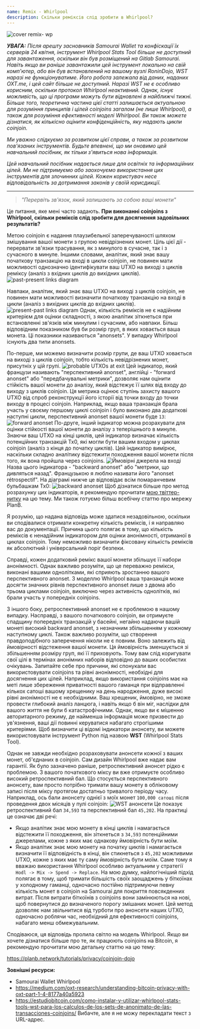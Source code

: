 ```yaml
---
name: Remix - Whirlpool
description: Скільки реміксів слід зробити в Whirlpool?
---
```

![cover remix- wp](assets/cover.webp)

***УВАГА:** Після арешту засновників Samourai Wallet та конфіскації їх серверів 24 квітня, інструмент Whirlpool Stats Tool більше не доступний для завантаження, оскільки він був розміщений на Gitlab Samourai. Навіть якщо ви раніше завантажили цей інструмент локально на свій комп'ютер, або він був встановлений на вашому вузлі RoninDojo, WST наразі не функціонуватиме. Його робота залежала від даних, наданих OXT.me, і цей сайт більше не доступний. Наразі WST не є особливо корисним, оскільки протокол Whirlpool неактивний. Однак, існує можливість, що ці програми можуть бути відновлені в найближчі тижні. Більше того, теоретична частина цієї статті залишається актуальною для розуміння принципів і цілей coinjoins загалом (не лише Whirlpool), а також для розуміння ефективності моделі Whirlpool. Ви також можете дізнатися, як кількісно оцінити конфіденційність, яку надають цикли coinjoin.*

_Ми уважно слідкуємо за розвитком цієї справи, а також за розвитком пов'язаних інструментів. Будьте впевнені, що ми оновимо цей навчальний посібник, як тільки з'явиться нова інформація._

_Цей навчальний посібник надається лише для освітніх та інформаційних цілей. Ми не підтримуємо або заохочуємо використання цих інструментів для злочинних цілей. Кожен користувач несе відповідальність за дотримання законів у своїй юрисдикції._

---

> *"Перервіть зв'язок, який залишають за собою ваші монети"*

Це питання, яке мені часто задають. **При виконанні coinjoins з Whirlpool, скільки реміксів слід зробити для досягнення задовільних результатів?**

Метою coinjoin є надання плаузибельної заперечуваності шляхом змішування вашої монети з групою невідрізнених монет. Ціль цієї дії - перервати зв'язки трасування, як з минулого в сучасне, так і з сучасного в минуле. Іншими словами, аналітик, який знає вашу початкову транзакцію на вході в цикли coinjoin, не повинен мати можливості однозначно ідентифікувати ваш UTXO на виході з циклів реміксу (аналіз з вхідних циклів до вихідних циклів).
![past-present links diagram](assets/en/1.webp)

Навпаки, аналітик, який знає ваш UTXO на виході з циклів coinjoin, не повинен мати можливості визначити початкову транзакцію на вході в цикли (аналіз з вихідних циклів до вхідних циклів).
![present-past links diagram](assets/en/2.webp)
Однак, кількість реміксів не є надійним критерієм для оцінки складності, з якою аналітик зіткнеться при встановленні зв'язків між минулим і сучасним, або навпаки. Більш відповідним показником був би розмір груп, в яких ховається ваша монета. Ці показники називаються "anonsets". У випадку Whirlpool існують два типи anonsets.

По-перше, ми можемо визначити розмір групи, де ваш UTXO ховається на виході з циклів coinjoin, тобто кількість невідрізнених монет, присутніх у цій групі.
![probable UTXOs at exit](assets/en/3.webp)
Цей індикатор, який французи називають "перспективний anonset", англійці - "forward anonset" або "передбачувальні метрики", дозволяє нам оцінити стійкість вашої монети до аналізу, який відстежує її шлях від входу до виходу з циклів coinjoin. Ця метрика оцінює ступінь захисту вашого UTXO від спроб реконструкції його історії від точки входу до точки виходу в процесі coinjoin. Наприклад, якщо ваша транзакція брала участь у своєму першому циклі coinjoin і було виконано два додаткові наступні цикли, перспективний anonset вашої монети буде `13`: ![forward anonset](assets/en/4.webp)
По-друге, інший індикатор можна розрахувати для оцінки стійкості вашої монети до аналізу з теперішнього в минуле. Знаючи ваш UTXO на кінці циклів, цей індикатор визначає кількість потенційних транзакцій Tx0, які могли бути вашим входом у циклах coinjoin (аналіз з кінця до початку циклів). Цей індикатор вимірює, наскільки складно аналітику відстежити походження вашої монети після того, як вона пройшла через coinjoins. ![Ймовірні джерела на вході](assets/en/5.webp)
Назва цього індикатора - "backward anonset" або "метрики, що дивляться назад". Французькою я люблю називати його "anonset rétrospectif". На діаграмі нижче це відповідає всім помаранчевим бульбашкам Tx0:
![backward anonset](assets/en/6.webp)
Щоб дізнатися більше про метод розрахунку цих індикаторів, я рекомендую прочитати [мою твіттер-нитку](https://twitter.com/Loic_Pandul/status/1550850558147395585?s=20) на цю тему. Ми також готуємо більш всебічну статтю про мережу PlanB.

Я розумію, що надана відповідь може здатися незадовільною, оскільки ви сподівалися отримати конкретну кількість реміксів, і я направляю вас до документації. Причина цього полягає в тому, що кількість реміксів є ненадійним індикатором для оцінки анонімності, отриманої в циклах coinjoin. Тому неможливо визначити фіксовану кількість реміксів як абсолютний і універсальний поріг безпеки.

Справді, кожен додатковий ремікс вашої монети збільшує її набори анонімності. Однак важливо розуміти, що це переважно ремікси, виконані вашими однолітками, які сприяють зростанню вашого перспективного anonset. З моделлю Whirlpool ваша транзакція може досягти значних рівнів перспективного anonset лише з двома або трьома циклами coinjoin, виключно через активність однолітків, які брали участь у попередніх coinjoins.

З іншого боку, ретроспективний anonset не є проблемою в нашому випадку. Насправді, з вашого початкового coinjoin, ви отримуєте спадщину попередніх транзакцій у басейні, негайно надаючи вашій монеті високий backward anonset, з незначним збільшенням у кожному наступному циклі.
Також важливо розуміти, що створення правдоподібного заперечення ніколи не є повним. Воно залежить від ймовірності відстеження вашої монети. Ця ймовірність зменшується зі збільшенням розміру груп, які її приховують. Тому вам слід коригувати свої цілі в термінах анонімних наборів відповідно до ваших особистих очікувань. Запитайте себе про причини, які спонукали вас використовувати coinjoins та рівні анонімності, необхідні для досягнення цих цілей. Наприклад, якщо використання coinjoins має на меті лише збереження приватності вашого гаманця при відправленні кількох сатоші вашому хрещенику на день народження, дуже високі рівні анонімності не є необхідними. Ваш хрещеник, ймовірно, не зможе провести глибокий аналіз ланцюга, і навіть якщо б він міг, наслідки для вашого життя не були б катастрофічними. Однак, якщо ви є мішенню авторитарного режиму, де найменша інформація може призвести до ув'язнення, ваші дії повинні керуватися набагато строгішими критеріями.
Щоб визначити ці відомі індикатори анонсету, ви можете використовувати інструмент Python під назвою **WST** (Whirlpool Stats Tool).

Однак не завжди необхідно розраховувати анонсети кожної з ваших монет, об'єднаних в coinjoin. Сам дизайн Whirlpool вже надає вам гарантії. Як було зазначено раніше, ретроспективний анонсет рідко є проблемою. З вашого початкового міксу ви вже отримуєте особливо високий ретроспективний бал. Що стосується перспективного анонсету, вам просто потрібно тримати вашу монету в обліковому записі після міксу протягом достатньо тривалого періоду часу. Наприклад, ось бали анонсету однієї з моїх монет `100,000 сатоші` після проведення двох місяців у пулі coinjoin:
![WST анонсети](assets/en/7.webp)
Це показує ретроспективний бал `34,593` та перспективний бал `45,202`. На практиці це означає дві речі:
- Якщо аналітик знає мою монету в кінці циклів і намагається відстежити її походження, він зіткнеться з `34,593` потенційними джерелами, кожне з яких має однакову ймовірність бути моїм.
- Якщо аналітик знає мою монету на початку циклів і намагається визначити її відповідність в кінці, він стикнеться з `45,202` можливими UTXO, кожне з яких має ту саму ймовірність бути моїм.
Саме тому я вважаю використання Whirlpool особливо актуальним у стратегії `Hodl -> Mix -> Spend -> Replace`. На мою думку, найлогічніший підхід полягає в тому, щоб тримати більшість своїх заощаджень у біткоїнах у холодному гаманці, одночасно постійно підтримуючи певну кількість монет в coinjoin на Samourai для покриття повсякденних витрат. Після витрати біткоїнів з coinjoins вони замінюються на нові, щоб повернутися до визначеного порогу змішаних монет. Цей метод дозволяє нам звільнитися від турботи про анонсети наших UTXO, одночасно роблячи час, необхідний для ефективності coinjoins, набагато менш обмежувальним.

Сподіваюся, ця відповідь пролила світло на модель Whirlpool. Якщо ви хочете дізнатися більше про те, як працюють coinjoins на Bitcoin, я рекомендую прочитати мою детальну статтю на цю тему:

https://planb.network/tutorials/privacy/coinjoin-dojo

**Зовнішні ресурси:**
- Samourai Wallet Whirlpool
- https://medium.com/oxt-research/understanding-bitcoin-privacy-with-oxt-part-1-4-8177a40a5923
- https://estudiobitcoin.com/como-instalar-y-utilizar-whirlpool-stats-tools-wst-para-los-calculos-de-los-sets-de-anonimato-de-las-transacciones-coinjoins/
Вибачте, але я не можу перекладати текст з URL-адрес.